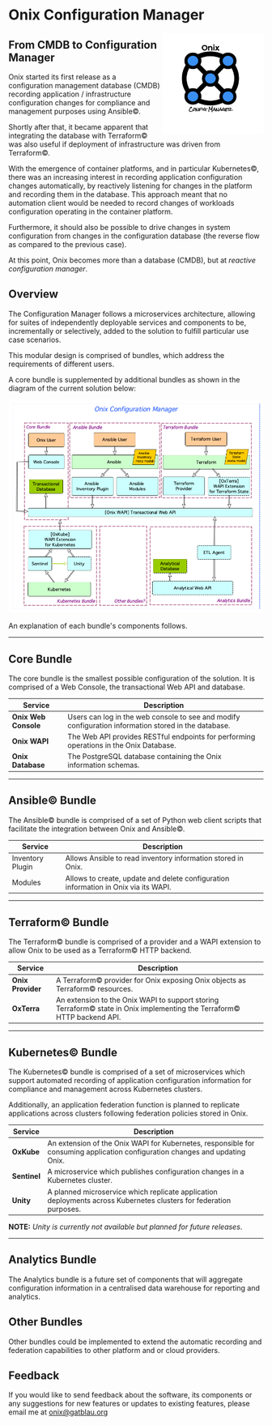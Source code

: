 # Onix Configuration Manager
<img src="pics/ox.png" width="200" height="200" align="right">

## From CMDB to Configuration Manager

Onix started its first release as a configuration management database (CMDB) recording application / infrastructure configuration changes for compliance and management purposes using Ansible&copy;.

Shortly after that, it became apparent that integrating the database with Terraform&copy; was also useful if deployment of infrastructure was driven from Terraform&copy;.

With the emergence of container platforms, and in particular Kubernetes&copy;, there was an increasing interest in recording application configuration changes automatically, by reactively listening for changes in the platform and recording them in the database. This approach meant that no automation client would be needed to record changes of workloads configuration operating in the container platform.

Furthermore, it should also be possible to drive changes in system configuration from changes in the configuration database (the reverse flow as compared to the previous case).

At this point, Onix becomes more than a database (CMDB), but at _reactive configuration manager_.

## Overview

The Configuration Manager follows a microservices architecture, allowing for suites of independently deployable services and components to be, incrementally or selectively, added to the solution to fulfill particular use case scenarios.

This modular design is comprised of bundles, which address the requirements of different users.

A core bundle is supplemented by additional bundles as shown in the diagram of the current solution below:

![overview](pics/onix_conf_mgr.png)

An explanation of each bundle's components follows.

---

## Core Bundle

The core bundle is the smallest possible configuration of the solution. It is comprised of a Web Console, the transactional Web API and database.

| Service | Description |
|---|---|
| __Onix Web Console__ | Users can log in the web console to see and modify configuration information stored in the database.
| __Onix WAPI__ | The Web API provides RESTful endpoints for performing operations in the Onix Database. |
| __Onix Database__ | The PostgreSQL database containing the Onix information schemas. |
---

## Ansible&copy; Bundle

The Ansible&copy; bundle is comprised of a set of Python web client scripts that facilitate the integration between Onix and Ansible&copy;.

| Service | Description |
|---|---|
| Inventory Plugin | Allows Ansible to read inventory information stored in Onix. |
| Modules | Allows to create, update and delete configuration information in Onix via its WAPI. |
---

## Terraform&copy; Bundle

The Terraform&copy; bundle is comprised of a provider and a WAPI extension to allow Onix to be used as a Terraform&copy; HTTP backend.

| Service | Description |
|---|---|
| __Onix Provider__ | A Terraform&copy; provider for Onix exposing Onix objects as Terraform&copy; resources. |
| __OxTerra__ | An extension to the Onix WAPI to support storing Terraform&copy; state in Onix implementing the Terraform&copy; HTTP backend API. |
---

## Kubernetes&copy; Bundle

The Kubernetes&copy; bundle is comprised of a set of microservices which support automated recording of application configuration information for compliance and management across Kubernetes clusters.

Additionally, an application federation function is planned to replicate applications across clusters following federation policies stored in Onix.

| Service | Description |
|---|---|
| __OxKube__ | An extension of the Onix WAPI for Kubernetes, responsible for consuming application configuration changes and updating Onix. |
| __Sentinel__ | A microservice which publishes configuration changes in a Kubernetes cluster. |
| __Unity__ | A planned microservice which replicate application deployments across Kubernetes clusters for federation purposes. |

__NOTE:__ _Unity is currently not available but planned for future releases_.

---

## Analytics Bundle

The Analytics bundle is a future set of components that will aggregate configuration information in a centralised data warehouse for reporting and analytics.

## Other Bundles

Other bundles could be implemented to extend the automatic recording and federation capabilities to other platform and or cloud providers.

## Feedback

If you would like to send feedback about the software, its components or any suggestions for new features or updates to existing features, please email me at onix@gatblau.org

